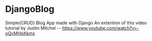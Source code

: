 # DjangoBlog
Simple(CRUD) Blog App made with Django
An extention of this video tutorial by Justin Mitchel -- https://www.youtube.com/watch?v=-oQvMHpKkms
